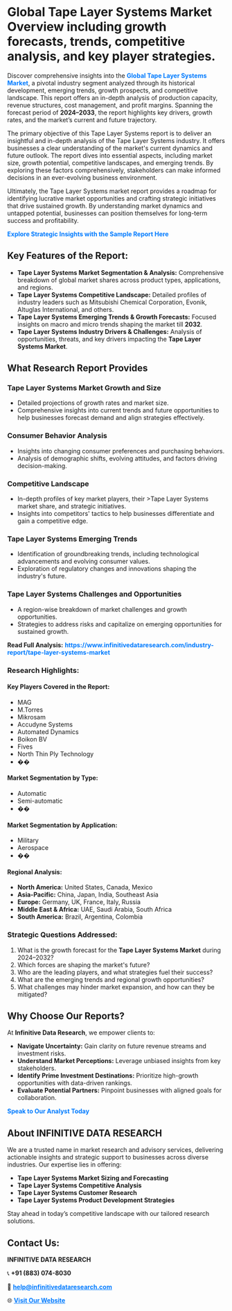 <h1>Global Tape Layer Systems Market Overview including growth forecasts, trends, competitive analysis, and key player strategies.</h1>
<p>
Discover comprehensive insights into the 
<a href="https://www.infinitivedataresearch.com/industry-report/tape-layer-systems-market" rel="dofollow" style="color: #007BFF; text-decoration: none;"><strong>Global Tape Layer Systems Market</strong></a>, a pivotal industry segment analyzed through its historical development, emerging trends, growth prospects, and competitive landscape. This report offers an in-depth analysis of production capacity, revenue structures, cost management, and profit margins. Spanning the forecast period of <strong>2024–2033</strong>, the report highlights key drivers, growth rates, and the market’s current and future trajectory.
</p>
<p>
The primary objective of this Tape Layer Systems report is to deliver an insightful and in-depth analysis of the Tape Layer Systems industry. It offers businesses a clear understanding of the market's current dynamics and future outlook. The report dives into essential aspects, including market size, growth potential, competitive landscapes, and emerging trends. By exploring these factors comprehensively, stakeholders can make informed decisions in an ever-evolving business environment.
</p>
<p>
Ultimately, the Tape Layer Systems market report provides a roadmap for identifying lucrative market opportunities and crafting strategic initiatives that drive sustained growth. By understanding market dynamics and untapped potential, businesses can position themselves for long-term success and profitability.
</p>
<p>
<a href="https://www.infinitivedataresearch.com/request-sample/reportId=104866" style="color: #007BFF; text-decoration: none;"><strong>Explore Strategic Insights with the Sample Report Here</strong></a>
</p>

<h2>Key Features of the Report:</h2>
<ul>
<li><strong>Tape Layer Systems Market Segmentation & Analysis:</strong> Comprehensive breakdown of global market shares across product types, applications, and regions.</li>
<li><strong>Tape Layer Systems Competitive Landscape:</strong> Detailed profiles of industry leaders such as Mitsubishi Chemical Corporation, Evonik, Altuglas International, and others.</li>
<li><strong>Tape Layer Systems Emerging Trends & Growth Forecasts:</strong> Focused insights on macro and micro trends shaping the market till <strong>2032</strong>.</li>
<li><strong>Tape Layer Systems Industry Drivers & Challenges:</strong> Analysis of opportunities, threats, and key drivers impacting the <strong>Tape Layer Systems Market</strong>.</li>
</ul>

<h2>What Research Report Provides</h2>
<h3>Tape Layer Systems Market Growth and Size</h3>
<ul>
<li>Detailed projections of growth rates and market size.</li>
<li>Comprehensive insights into current trends and future opportunities to help businesses forecast demand and align strategies effectively.</li>
</ul>

<h3>Consumer Behavior Analysis</h3>
<ul>
<li>Insights into changing consumer preferences and purchasing behaviors.</li>
<li>Analysis of demographic shifts, evolving attitudes, and factors driving decision-making.</li>
</ul>

<h3>Competitive Landscape</h3>
<ul>
<li>In-depth profiles of key market players, their >Tape Layer Systems market share, and strategic initiatives.</li>
<li>Insights into competitors' tactics to help businesses differentiate and gain a competitive edge.</li>
</ul>

<h3>Tape Layer Systems Emerging Trends</h3>
<ul>
<li>Identification of groundbreaking trends, including technological advancements and evolving consumer values.</li>
<li>Exploration of regulatory changes and innovations shaping the industry's future.</li>
</ul>

<h3>Tape Layer Systems Challenges and Opportunities</h3>
<ul>
<li>A region-wise breakdown of market challenges and growth opportunities.</li>
<li>Strategies to address risks and capitalize on emerging opportunities for sustained growth.</li>
</ul>
<p><strong>Read Full Analysis:</strong> <a href="https://www.infinitivedataresearch.com/industry-report/tape-layer-systems-market" rel="dofollow" style="color: #007BFF; text-decoration: none;"><strong>https://www.infinitivedataresearch.com/industry-report/tape-layer-systems-market</strong></a></p>
<h3>Research Highlights:</h3>
<h4>Key Players Covered in the Report:</h4>
<ul><li>MAG</li><li>M.Torres</li><li>Mikrosam</li><li>Accudyne Systems</li><li>Automated Dynamics</li><li>Boikon BV</li><li>Fives</li><li>North Thin Ply Technology</li><li>��</li></ul>
<h4>Market Segmentation by Type:</h4>
<ul><li>Automatic</li><li>Semi-automatic</li><li>��</li></ul>
<h4>Market Segmentation by Application:</h4>
<ul><li>Military</li><li>Aerospace</li><li>��</li></ul>

<h4>Regional Analysis:</h4>
<ul>
<li><strong>North America:</strong> United States, Canada, Mexico</li>
<li><strong>Asia-Pacific:</strong> China, Japan, India, Southeast Asia</li>
<li><strong>Europe:</strong> Germany, UK, France, Italy, Russia</li>
<li><strong>Middle East & Africa:</strong> UAE, Saudi Arabia, South Africa</li>
<li><strong>South America:</strong> Brazil, Argentina, Colombia</li>
</ul>

<h3>Strategic Questions Addressed:</h3>
<ol>
<li>What is the growth forecast for the <strong>Tape Layer Systems Market</strong> during 2024–2032?</li>
<li>Which forces are shaping the market's future?</li>
<li>Who are the leading players, and what strategies fuel their success?</li>
<li>What are the emerging trends and regional growth opportunities?</li>
<li>What challenges may hinder market expansion, and how can they be mitigated?</li>
</ol>

<h2>Why Choose Our Reports?</h2>
<p>At <strong>Infinitive Data Research</strong>, we empower clients to:</p>
<ul>
<li><strong>Navigate Uncertainty:</strong> Gain clarity on future revenue streams and investment risks.</li>
<li><strong>Understand Market Perceptions:</strong> Leverage unbiased insights from key stakeholders.</li>
<li><strong>Identify Prime Investment Destinations:</strong> Prioritize high-growth opportunities with data-driven rankings.</li>
<li><strong>Evaluate Potential Partners:</strong> Pinpoint businesses with aligned goals for collaboration.</li>
</ul>
<p><a href="https://www.infinitivedataresearch.com/industry-report/tape-layer-systems-market" rel="dofollow" style="color: #007BFF; text-decoration: none;"><strong>Speak to Our Analyst Today</strong></a></p>

<h2>About INFINITIVE DATA RESEARCH</h2>
<p>We are a trusted name in market research and advisory services, delivering actionable insights and strategic support to businesses across diverse industries. Our expertise lies in offering:</p>
<ul>
<li><strong>Tape Layer Systems Market Sizing and Forecasting</strong></li>
<li><strong>Tape Layer Systems Competitive Analysis</strong></li>
<li><strong>Tape Layer Systems Customer Research</strong></li>
<li><strong>Tape Layer Systems Product Development Strategies</strong></li>
</ul>
<p>Stay ahead in today’s competitive landscape with our tailored research solutions.</p>

<h2>Contact Us:</h2>
<p><strong>INFINITIVE DATA RESEARCH</strong></p>
<p>📞 <strong>+91 (883) 074-8030</strong></p>
<p>📧 <strong><a href="mailto:help@infinitivedataresearch.com" style="color: #007BFF;">help@infinitivedataresearch.com</a></strong></p>
<p>🌐 <strong><a href="https://www.infinitivedataresearch.com" rel="dofollow" style="color: #007BFF;">Visit Our Website</a></strong></p>